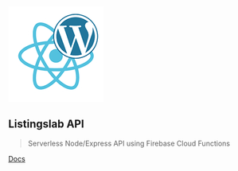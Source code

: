 ![Listingslab @ToolKit](./docs/png/react_wordpress.png)

## Listingslab API

> Serverless Node/Express API using Firebase Cloud Functions

[Docs](./docs/)